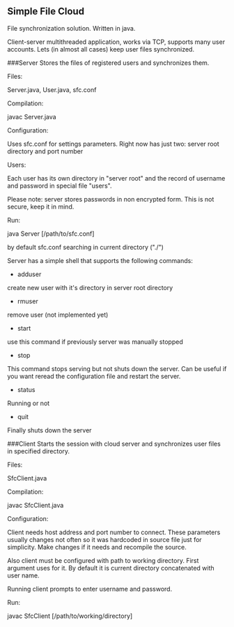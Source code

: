 ## Simple File Cloud
File synchronization solution. Written in java.

Client-server multithreaded application, works via TCP, supports many user accounts.
Lets (in almost all cases) keep user files synchronized.

###Server
Stores the files of registered users and synchronizes them.

Files:

Server.java, User.java, sfc.conf

Compilation:

javac Server.java

Configuration:

Uses sfc.conf for settings parameters. Right now has just two: server root directory and port number


Users:

Each user has its own directory in "server root" and the record of username and password in special file "users".

Please note: server stores passwords in non encrypted form. This is not secure, keep it in mind.

Run:

java Server [/path/to/sfc.conf]

by default sfc.conf searching in current directory ("./")

Server has a simple shell that supports the following commands:

* adduser

create new user with it's directory in server root directory

* rmuser

remove user (not implemented yet)

* start

use this command if previously server was manually stopped

* stop

This command stops serving but not shuts down the server. Can be useful if you want reread the configuration file and restart the server.

* status

Running or not

* quit

Finally shuts down the server


###Client
Starts the session with cloud server and synchronizes user files in specified directory.

Files:

SfcClient.java

Compilation:

javac SfcClient.java

Configuration:

Client needs host address and port number to connect. These parameters usually changes not often so it was hardcoded in source file just for simplicity. Make changes if it needs and recompile the source.

Also client must be configured with path to working directory. First argument uses for it. By default it is current directory concatenated with user name.

Running client prompts to enter username and password.

Run:

javac SfcClient [/path/to/working/directory]

